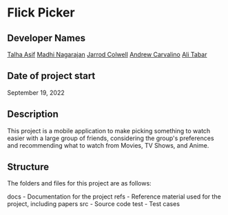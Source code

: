 # Flick Picker

## Developer Names
[Talha Asif](https://github.com/TAsif)
[Madhi Nagarajan](https://github.com/madhi-naga)
[Jarrod Colwell](https://github.com/JarrodColwell)
[Andrew Carvalino](https://github.com/acarvalino)
[Ali Tabar](https://github.com/ali-tab)

## Date of project start
September 19, 2022

## Description 
This project is a mobile application to make picking something to watch easier with a large group of friends, considering the group's preferences and recommending what to watch from Movies, TV Shows, and Anime.

## Structure
The folders and files for this project are as follows:

docs - Documentation for the project
refs - Reference material used for the project, including papers
src - Source code
test - Test cases
